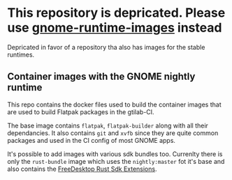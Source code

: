 # This repository is depricated. Please use [gnome-runtime-images][1] instead

Depricated in favor of a repository tha also has images for the stable runtimes.

## Container images with the GNOME nightly runtime

This repo contains the docker files used to build the container images that are used
to build Flatpak packages in the gtilab-CI.

The base image contains `flatpak`, `flatpak-builder` along with all their dependancies.
It also contains `git` and `xvfb` since they are quite common packages and used in the CI
config of most GNOME apps.

It's possible to add images with various sdk bundles too. Currenlty there is only the `rust-bundle`
image which uses the `nightly:master` fot it's base and also contains the [FreeDesktop Rust Sdk Extensions][rust].


[rust]: https://github.com/flathub/org.freedesktop.Sdk.Extension.rust-stable
[1]: https://gitlab.gnome.org/GNOME/gnome-runtime-images
